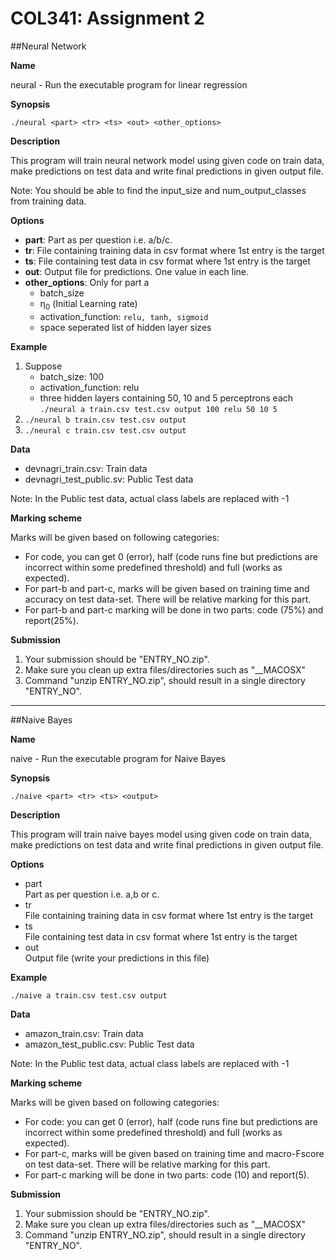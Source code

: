 # COL341: Assignment 2
##Neural Network

**Name**

neural - Run the executable program for linear regression

**Synopsis**

`./neural <part> <tr> <ts> <out> <other_options>`

**Description**

This program will train neural network model using given code on train data, make predictions on test data and write final predictions in given output file.

Note: You should be able to find the input_size and num_output_classes from training data.

**Options**

- **part**: Part as per question i.e. a/b/c.  
- **tr**: File containing training data in csv format where 1st entry is the target  
- **ts**: File containing test data in csv format where 1st entry is the target  
- **out**: Output file for predictions. One value in each line.
- **other_options**: Only for part a
    + batch_size
    + η<sub>0</sub> (Initial Learning rate)
    + activation_function: `relu, tanh, sigmoid`
    + space seperated list of hidden layer sizes
    
**Example**

1. Suppose 
    - batch_size: 100
    - activation_function: relu
    - three hidden layers containing 50, 10 and 5 perceptrons each  
        `./neural a train.csv test.csv output 100 relu 50 10 5`  
2. `./neural b train.csv test.csv output`
3. `./neural c train.csv test.csv output`  


    
**Data**

- devnagri_train.csv: Train data  
- devnagri_test_public.sv: Public Test data

Note: In the Public test data, actual class labels are replaced with -1

**Marking scheme**

Marks will be given based on following categories:
 
- For code, you can get 0 (error), half (code runs fine but predictions are incorrect within some predefined threshold) and full (works as expected).
- For part-b and part-c, marks will be given based on training time and accuracy on test data-set. There will be relative marking for this part.
- For part-b and part-c marking will be done in two parts: code (75%) and report(25%).

**Submission**

1. Your submission should be "ENTRY_NO.zip".
2. Make sure you clean up extra files/directories such as "__MACOSX"
3. Command "unzip ENTRY_NO.zip", should result in a single directory "ENTRY_NO".

-----------------
##Naive Bayes

**Name**

naive - Run the executable program for Naive Bayes

**Synopsis**

`./naive <part> <tr> <ts> <output>`

**Description**

This program will train naive bayes model using given code on train data, make predictions on test data and write final predictions in given output file.

**Options**

- part  
    Part as per question i.e. a,b or c.  
- tr  
    File containing training data in csv format where 1st entry is the target  
- ts  
    File containing test data in csv format where 1st entry is the target  
- out  
    Output file (write your predictions in this file) 

**Example**
    
`./naive a train.csv test.csv output`

**Data**

- amazon_train.csv: Train data
- amazon_test_public.csv: Public Test data
    
Note: In the Public test data, actual class labels are replaced with -1

**Marking scheme**

Marks will be given based on following categories:

- For code: you can get 0 (error), half (code runs fine but predictions are incorrect within some predefined threshold) and full (works as expected).
- For part-c, marks will be given based on training time and macro-Fscore on test data-set. There will be relative marking for this part.
- For part-c marking will be done in two parts: code (10) and report(5).

**Submission**

1. Your submission should be "ENTRY_NO.zip".
2. Make sure you clean up extra files/directories such as "__MACOSX"
3. Command "unzip ENTRY_NO.zip", should result in a single directory "ENTRY_NO".
